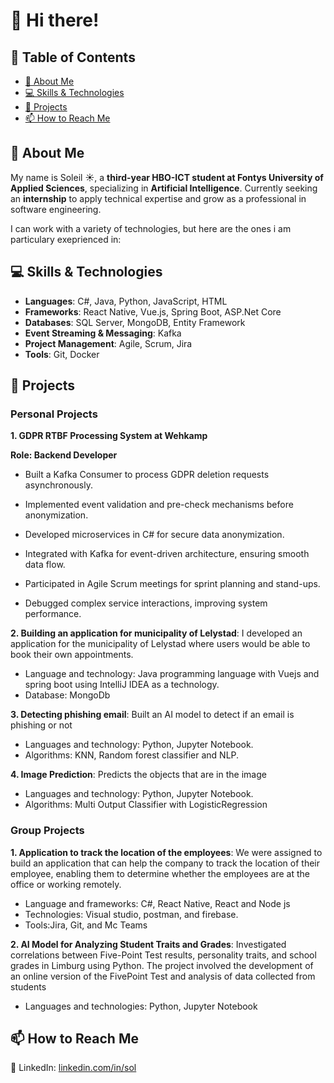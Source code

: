 # 👋 Hi there! 


## 📖 Table of Contents  
- [👀 About Me](#-about-me)  
- [💻 Skills & Technologies](#-skills--technologies)  
- [🚀 Projects](#️-projects)  
- [📫 How to Reach Me](#-how-to-reach-me)  





## 👀 About Me  
My name is Soleil ☀️, a **third-year HBO-ICT student at Fontys University of Applied Sciences**, specializing in **Artificial Intelligence**. Currently seeking an **internship** to apply technical expertise and grow as a professional in software engineering.



I can work with a variety of technologies, but here are the ones i am particulary exeprienced in:

## 💻 Skills & Technologies 
- **Languages**: C#, Java, Python, JavaScript, HTML  
- **Frameworks**: React Native, Vue.js, Spring Boot, ASP.Net Core  
- **Databases**: SQL Server, MongoDB, Entity Framework
- **Event Streaming & Messaging**: Kafka  
- **Project Management**: Agile, Scrum, Jira
- **Tools**: Git, Docker

## 🚀 Projects 

### Personal Projects

**1. GDPR RTBF Processing System at Wehkamp**

**Role: Backend Developer**

- Built a Kafka Consumer to process GDPR deletion requests asynchronously.

- Implemented event validation and pre-check mechanisms before anonymization.

- Developed microservices in C# for secure data anonymization.

- Integrated with Kafka for event-driven architecture, ensuring smooth data flow.

- Participated in Agile Scrum meetings for sprint planning and stand-ups.

- Debugged complex service interactions, improving system performance.


**2. Building an application for municipality of Lelystad**: I developed an application for the
municipality of Lelystad where users would be able to book
their own appointments.

- Language and technology: Java programming language with
Vuejs and spring boot using IntelliJ IDEA as a technology.
- Database: MongoDb


**3. Detecting phishing email**: Built an AI model to detect if an email is
phishing or not
- Languages and technology: Python, Jupyter Notebook.
- Algorithms: KNN, Random forest classifier and NLP.


**4. Image Prediction**: Predicts the objects that are in the image

- Languages and technology: Python, Jupyter Notebook.
- Algorithms: Multi Output Classifier with LogisticRegression


### Group Projects

**1. Application to track the location of the employees**: We were assigned to build an application
that can help the company to track the location of their
employee, enabling them to determine whether the employees
are at the office or working remotely.

- Language and frameworks: C#, React Native, React and Node
js
- Technologies: Visual studio, postman, and firebase.
- Tools:Jira, Git, and Mc Teams

**2. AI Model for Analyzing Student Traits and Grades**: Investigated correlations between
Five-Point Test results, personality traits, and school grades in
Limburg using Python. The project involved the development
of an online version of the FivePoint Test and analysis of data
collected from students
- Languages and technologies: Python, Jupyter Notebook


## 📫 How to Reach Me  
🔗 LinkedIn: [linkedin.com/in/sol](http://linkedin.com/in/sol)  

